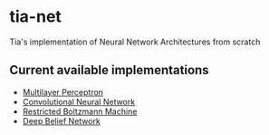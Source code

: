 # tia-net
Tia's implementation of Neural Network Architectures from scratch

## Current available implementations
- [Multilayer Perceptron](https://github.com/athiyadeviyani/tia-net/blob/main/mlp.py)
- [Convolutional Neural Network](https://github.com/athiyadeviyani/tia-net/blob/main/cnn.py)
- [Restricted Boltzmann Machine](https://github.com/athiyadeviyani/tia-net/blob/main/rbm.py)
- [Deep Belief Network](https://github.com/athiyadeviyani/tia-net/blob/main/dbn.py)
